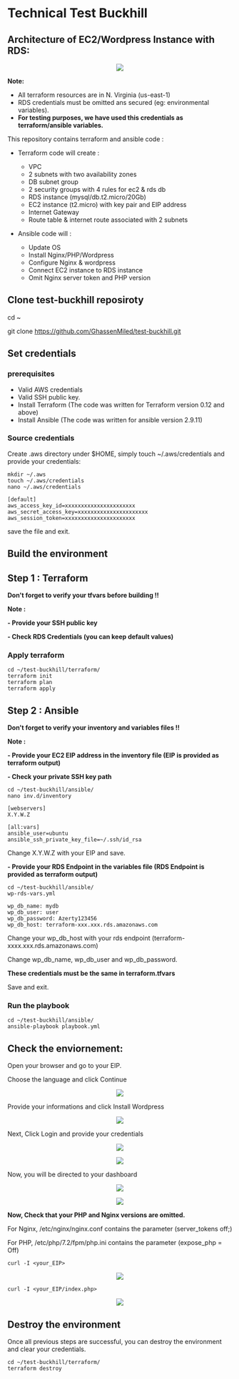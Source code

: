# Technical Test Buckhill

## **Architecture of EC2/Wordpress Instance with RDS:**

<p align="center">
<img src="https://i.ibb.co/kxbdmkF/1.pn g" />
</p>

**Note:**

-	All terraform resources are in N. Virginia (us-east-1)
-	RDS credentials must be omitted ans secured (eg: environmental variables). 
- **For testing purposes, we have used this credentials as terraform/ansible variables.**

This repository contains terraform and ansible code : 
- Terraform code will create :
  - VPC 
  - 2 subnets with two availability zones
  - DB subnet group 
  - 2 security groups with 4 rules for ec2 & rds db
  - RDS instance (mysql/db.t2.micro/20Gb)
  - EC2 instance (t2.micro) with key pair and EIP address
  - Internet Gateway
  - Route table & internet route associated with 2 subnets


- Ansible code will :
  - Update OS
  - Install Nginx/PHP/Wordpress
  - Configure Nginx & wordpress 
  - Connect EC2 instance to RDS instance 
  - Omit Nginx server token and PHP version
 

## Clone test-buckhill reposiroty 

cd ~

git clone https://github.com/GhassenMiled/test-buckhill.git

## Set credentials

### prerequisites 

- Valid AWS credentials
- Valid SSH public key.
- Install Terraform (The code was written for Terraform version 0.12 and above)
- Install Ansible (The code was written for ansible version 2.9.11)

### Source credentials 

Create .aws directory under $HOME, simply touch ~/.aws/credentials and provide your credentials:

    mkdir ~/.aws
    touch ~/.aws/credentials
    nano ~/.aws/credentials

    [default]
    aws_access_key_id=xxxxxxxxxxxxxxxxxxxxxx
    aws_secret_access_key=xxxxxxxxxxxxxxxxxxxxxx
    aws_session_token=xxxxxxxxxxxxxxxxxxxxxx

save the file and exit.

## Build the environment

## Step 1 : Terraform 

**Don't forget to verify your tfvars before building !!**

**Note :**

**- Provide your SSH public key**

**- Check RDS Credentials (you can keep default values)**

### Apply terraform

    cd ~/test-buckhill/terraform/
    terraform init 
    terraform plan
    terraform apply

## Step 2 : Ansible 

**Don't forget to verify your inventory and variables files !!**

**Note :**

**- Provide your EC2 EIP address in the inventory file (EIP is provided as terraform output)**

**- Check your private SSH key path**

    cd ~/test-buckhill/ansible/
    nano inv.d/inventory

    [webservers]
    X.Y.W.Z

    [all:vars]
    ansible_user=ubuntu
    ansible_ssh_private_key_file=~/.ssh/id_rsa

Change X.Y.W.Z with your EIP and save.

**- Provide your RDS Endpoint in the variables file (RDS Endpoint is provided as terraform output)**

    cd ~/test-buckhill/ansible/
    wp-rds-vars.yml

    wp_db_name: mydb
    wp_db_user: user
    wp_db_password: Azerty123456
    wp_db_host: terraform-xxx.xxx.rds.amazonaws.com


Change your wp_db_host with your rds endpoint (terraform-xxxx.xxx.rds.amazonaws.com)

Change wp_db_name, wp_db_user and wp_db_password. 

**These credentials must be the same in terraform.tfvars**

Save and exit.

### Run the playbook

    cd ~/test-buckhill/ansible/
    ansible-playbook playbook.yml


## Check the enviornement:

Open your browser and go to your EIP.

Choose the language and click Continue 

<p align="center">
<img src="https://i.ibb.co/gv7JV9G/2.png" />
</p>


Provide your informations and click Install Wordpress 
<p align="center">
<img src="https://i.ibb.co/vx4R76D/3.png" />
</p>

Next, Click Login and provide your credentials

<p align="center">
<img src="https://i.ibb.co/L0rtfH1/4.png" />
</p>

<p align="center">
<img src="https://i.ibb.co/QrdJ1pR/5.png" />
</p>

Now, you will be directed to your dashboard 

<p align="center">
<img src="https://i.ibb.co/gDZ38sn/6.png" />
</p>

<p align="center">
<img src="https://i.ibb.co/MhDygtq/7.png" />
</p>


**Now, Check that your PHP and Nginx versions are omitted.**

For Nginx, /etc/nginx/nginx.conf contains the parameter (server_tokens  off;)

For PHP, /etc/php/7.2/fpm/php.ini contains the parameter (expose_php = Off)


    curl -I <your_EIP>

<p align="center">
<img src="https://i.ibb.co/fDYc6hM/8.png" />
</p>

    curl -I <your_EIP/index.php>

<p align="center">
<img src="https://i.ibb.co/d4nytmk/9.png" />
</p>



## Destroy the environment
Once all previous steps are successful, you can destroy the environment and clear your credentials.

    cd ~/test-buckhill/terraform/
    terraform destroy 





